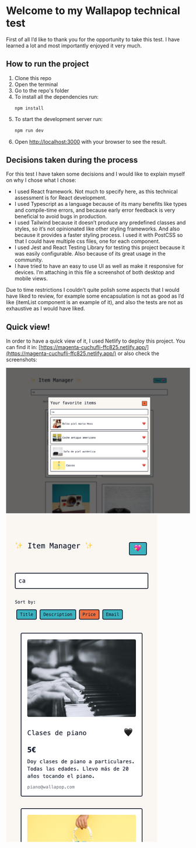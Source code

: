 # Welcome to my Wallapop technical test

First of all I’d like to thank you for the opportunity to take this test. I have learned a lot and most importantly enjoyed it very much.

## How to run the project

1. Clone this repo
2. Open the terminal
3. Go to the repo's folder
4. To install all the dependencies run:
   ```
   npm install
   ```
5. To start the development server run:
   ```bash
   npm run dev
   ```
6. Open [http://localhost:3000](http://localhost:3000) with your browser to see the result.

## Decisions taken during the process

For this test I have taken some decisions and I would like to explain myself on why I chose what I chose:

- I used React framework. Not much to specify here, as this technical assessment is for React development.
- I used Typescript as a language because of its many benefits like types and compile-time errors, and because early error feedback is very beneficial to avoid bugs in production.
- I used Tailwind because it doesn’t produce any predefined classes and styles, so it’s not opinionated like other styling frameworks. And also because it provides a faster styling process. I used it with PostCSS so that I could have multiple css files, one for each component.
- I used Jest and React Testing Library for testing this project because it was easily configurable. Also because of its great usage in the community.
- I have tried to have an easy to use UI as well as make it responsive for devices. I’m attaching in this file a screenshot of both desktop and mobile views.

Due to time restrictions I couldn’t quite polish some aspects that I would have liked to review, for example some encapsulation is not as good as I’d like (itemList component is an example of it), and also the tests are not as exhaustive as I would have liked.

## Quick view!

In order to have a quick view of it, I used Netlify to deploy this project. You can find it in: [https://magenta-cuchufli-ffc825.netlify.app/](https://magenta-cuchufli-ffc825.netlify.app/) or also check the screenshots:

![Desktop](/screenshots/Desktop.png "Desktop Layout")
![Mobile](/screenshots/Mobile.png "Mobile Layout")
